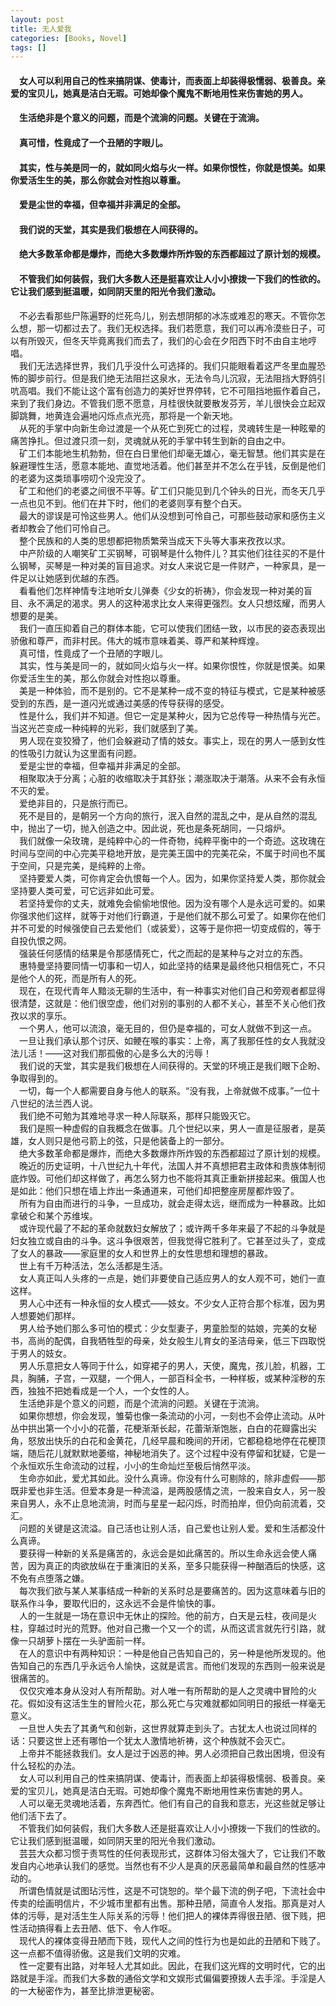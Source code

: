 ```yaml
---
layout: post
title: 无人爱我
categories: [Books, Novel]
tags: []
--- 
```

#### &#8195;女人可以利用自己的性来搞阴谋、使毒计，而表面上却装得极懦弱、极善良。亲爱的宝贝儿，她真是洁白无瑕。可她却像个魔鬼不断地用性来伤害她的男人。
#### &#8195;生活绝非是个意义的问题，而是个流淌的问题。关键在于流淌。                 
#### &#8195;真可惜，性竟成了一个丑陋的字眼儿。                                              
#### &#8195;其实，性与美是同一的，就如同火焰与火一样。如果你恨性，你就是恨美。如果你爱活生生的美，那么你就会对性抱以尊重。                                         
#### &#8195;爱是尘世的幸福，但幸福并非满足的全部。                                           
#### &#8195;我们说的天堂，其实是我们极想在人间获得的。                                                
#### &#8195;绝大多数革命都是爆炸，而绝大多数爆炸所炸毁的东西都超过了原计划的规模。                                             
#### &#8195;不管我们如何装假，我们大多数人还是挺喜欢让人小小撩拨一下我们的性欲的。它让我们感到挺温暖，如同阴天里的阳光令我们激动。                  
<!-- more -->
&#8195;不必去看那些尸陈遍野的烂死鸟儿，别去想阴郁的冰冻或难忍的寒天。不管你怎么想，那一切都过去了。我们无权选择。我们若愿意，我们可以再冷漠些日子，可以有所毁灭，但冬天毕竟离我们而去了，我们的心会在夕阳西下时不由自主地哼唱。                         
&#8195;我们无法选择世界，我们几乎没什么可选择的。我们只能眼看着这严冬里血腥恐怖的脚步前行。但是我们绝无法阻拦这泉水，无法令鸟儿沉寂，无法阻挡大野鸽引吭高唱。我们不能让这个富有创造力的美好世界停转，它不可阻挡地振作着自己，来到了我们身边。不管我们愿不愿意，月桂很快就要散发芬芳，羊儿很快会立起双脚跳舞，地黄连会遍地闪烁点点光亮，那将是一个新天地。                         
&#8195;从死的手掌中向新生命过渡是一个从死亡到死亡的过程，灵魂转生是一种眩晕的痛苦挣扎。但过渡只须一刻，灵魂就从死的手掌中转生到新的自由之中。                         
&#8195;矿工们本能地生机勃勃，但在白日里他们却毫无雄心，毫无智慧。他们其实是在躲避理性生活，愿意本能地、直觉地活着。他们甚至并不怎么在乎钱，反倒是他们的老婆为这类琐事唠叨个没完没了。                         
&#8195;矿工和他们的老婆之间很不平等。矿工们只能见到几个钟头的日光，而冬天几乎一点也见不到。他们在井下时，他们的老婆则享有整个白天。                         
&#8195;最大的谬误是可怜这些男人。他们从没想到可怜自己，可那些鼓动家和感伤主义者却教会了他们可怜自己。                         
&#8195;整个民族和的人类的思想都把物质繁荣当成天下头等大事来孜孜以求。                         
&#8195;中产阶级的人嘲笑矿工买钢琴，可钢琴是什么物件儿？其实他们往往买的不是什么钢琴，买琴是一种对美的盲目追求。对女人来说它是一件财产，一种家具，是一件足以让她感到优越的东西。                         
&#8195;看看他们怎样神情专注地听女儿弹奏《少女的祈祷》，你会发现一种对美的盲目、永不满足的渴求。男人的这种渴求比女人来得更强烈。女人只想炫耀，而男人想要的是美。                         
&#8195;我们一直压抑着自己的群体本能，它可以使我们团结一致，以市民的姿态表现出骄傲和尊严，而非村民。伟大的城市意味着美、尊严和某种辉煌。                         
&#8195;真可惜，性竟成了一个丑陋的字眼儿。                         
&#8195;其实，性与美是同一的，就如同火焰与火一样。如果你恨性，你就是恨美。如果你爱活生生的美，那么你就会对性抱以尊重。                         
&#8195;美是一种体验，而不是别的。它不是某种一成不变的特征与模式，它是某种被感受到的东西，是一道闪光或通过美感的传导获得的感受。                         
&#8195;性是什么，我们并不知道。但它一定是某种火，因为它总传导一种热情与光芒。当这光芒变成一种纯粹的光彩，我们就感到了美。                         
&#8195;男人现在变狡猾了，他们会躲避动了情的妓女。事实上，现在的男人一感到女性的性吸引力就认为这里面有问题。                         
&#8195;爱是尘世的幸福，但幸福并非满足的全部。                         
&#8195;相聚取决于分离；心脏的收缩取决于其舒张；潮涨取决于潮落。从来不会有永恒不灭的爱。                         
&#8195;爱绝非目的，只是旅行而已。                         
&#8195;死不是目的，是朝另一个方向的旅行，泯入自然的混乱之中，是从自然的混乱中，抛出了一切，抛入创造之中。因此说，死也是条死胡同，一只熔炉。                         
&#8195;我们就像一朵玫瑰，是纯粹中心的一件奇物，纯粹平衡中的一个奇迹。这玫瑰在时间与空间的中心完美平稳地开放，是完美王国中的完美花朵，不属于时间也不属于空间，只是完美，是纯粹的上帝。                         
&#8195;坚持要爱人类，可你肯定会仇恨每一个人。因为，如果你坚持爱人类，那你就会坚持要人类可爱，可它远非如此可爱。                         
&#8195;若坚持爱你的丈夫，就难免会偷偷地恨他。因为没有哪个人是永远可爱的。如果你强求他们这样，就等于对他们行霸道，于是他们就不那么可爱了。如果你在他们并不可爱的时候强使自己去爱他们（或装爱），这等于是你把一切变成假的，等于自投仇恨之网。                         
&#8195;强装任何感情的结果是令那感情死亡，代之而起的是某种与之对立的东西。                         
&#8195;惠特曼坚持要同情一切事和一切人，如此坚持的结果是最终他只相信死亡，不只是他个人的死，而是所有人的死。                         
&#8195;现在，在现代青年人黯淡无聊的生活中，有一种事实对他们自己和旁观者都显得很清楚，这就是：他们很空虚，他们对别的事别的人都不关心，甚至不关心他们孜孜以求的享乐。                         
&#8195;一个男人，他可以流浪，毫无目的，但仍是幸福的，可女人就做不到这一点。                         
&#8195;一旦让我们承认那个讨厌、如鲠在喉的事实：上帝，离了我那任性的女人我就没法儿活！——这对我们那孤傲的心是多么大的污辱！                         
&#8195;我们说的天堂，其实是我们极想在人间获得的。天堂的环境正是我们眼下企盼、争取得到的。                         
&#8195;一切，每一个人都需要自身与他人的联系。“没有我，上帝就做不成事。”一位十八世纪的法兰西人说。                         
&#8195;我们绝不可勉为其难地寻求一种人际联系，那样只能毁灭它。                         
&#8195;我们是照一种虚假的自我概念在做事。几个世纪以来，男人一直是征服者，是英雄，女人则只是他弓箭上的弦，只是他装备上的一部分。                         
&#8195;绝大多数革命都是爆炸，而绝大多数爆炸所炸毁的东西都超过了原计划的规模。                         
&#8195;晚近的历史证明，十八世纪九十年代，法国人并不真想把君主政体和贵族体制彻底炸毁。可他们却这样做了，再怎么努力也不能将其真正重新拼接起来。俄国人也是如此：他们只想在墙上炸出一条通道来，可他们却把整座房屋都炸毁了。                         
&#8195;所有为自由而进行的斗争，一旦成功，就会走得太远，继而成为一种暴政。比如拿破仑和某个苏维埃。                         
&#8195;或许现代最了不起的革命就数妇女解放了；或许两千多年来最了不起的斗争就是妇女独立或自由的斗争。这斗争很艰苦，但我觉得它胜利了。它甚至过头了，变成了女人的暴政——家庭里的女人和世界上的女性思想和理想的暴政。                         
&#8195;世上有千万种活法，怎么活都是生活。                         
&#8195;女人真正叫人头疼的一点是，她们非要使自己适应男人的女人观不可，她们一直这样。                         
&#8195;男人心中还有一种永恒的女人模式——妓女。不少女人正符合那个标准，因为男人想要她们那样。                         
&#8195;男人给予她们那么多可怕的模式：少女型妻子，男童脸型的姑娘，完美的女秘书，高尚的配偶，自我牺牲型的母亲，处女般生儿育女的圣洁母亲，低三下四取悦于男人的妓女。                         
&#8195;男人乐意把女人等同于什么，如穿裙子的男人，天使，魔鬼，孩儿脸，机器，工具，胸脯，子宫，一双腿，一个佣人，一部百科全书，一种样板，或某种淫秽的东西，独独不把她看成是一个人，一个女性的人。                         
&#8195;生活绝非是个意义的问题，而是个流淌的问题。关键在于流淌。                         
&#8195;如果你想想，你会发现，雏菊也像一条流动的小河，一刻也不会停止流动。从叶丛中拱出第一个小小的花蕾，花梗渐渐长起，花蕾渐渐饱胀，白白的花瓣露出尖角，怒放出快乐的白花和金黄花，几经早晨和晚间的开闭，它都稳稳地停在花梗顶端，随后花儿就默默地萎缩，神秘地消失了。这个过程中没有停留和犹疑，它是一个永恒欢乐生命流动的过程，小小的生命灿烂至极后悄然平淡。                         
&#8195;生命亦如此，爱尤其如此。没什么真谛。你没有什么可剔除的，除非虚假——那既非爱也非生活。但爱本身是一种流溢，是两股感情之流，一股来自女人，另一股来自男人，永不止息地流淌，时而与星星一起闪烁，时而拍岸，但仍向前流着，交汇。                         
&#8195;问题的关键是这流溢。自己活也让别人活，自己爱也让别人爱。爱和生活都没什么真谛。                         
&#8195;要获得一种新的关系是痛苦的，永远会是如此痛苦的。所以生命永远会使人痛苦，因为真正的肉欲放纵在于重演旧的关系，至多只能获得一种酗酒后的快感，这不免有点堕落之嫌。                         
&#8195;每次我们欲与某人某事结成一种新的关系时总是要痛苦的。因为这意味着与旧的联系作斗争，要取代旧的，这永远不会是件愉快的事。                         
&#8195;人的一生就是一场在意识中无休止的探险。他的前方，白天是云柱，夜间是火柱，穿越过时光的荒野。他对自己撒一个又一个的谎，从而这谎言就先行引路，就像一只胡萝卜摆在一头驴面前一样。                         
&#8195;在人的意识中有两种知识：一种是他自己告知自己的，另一种是他所发现的。他告知自己的东西几乎永远令人愉快，这就是谎言。而他们发现的东西则一般来说是很痛苦的。                         
&#8195;仅仅灾难本身从没对人有所帮助。对人唯一有所帮助的是人之灵魂中冒险的火花。假如没有这活生生的冒险火花，那么死亡与灾难就都如同明日的报纸一样毫无意义。                         
&#8195;一旦世人失去了其勇气和创新，这世界就算走到头了。古犹太人也说过同样的话：只要这世上还有哪怕一个犹太人激情地祈祷，这个种族就不会灭亡。                         
&#8195;上帝并不能拯救我们。女人是过于凶恶的神。男人必须把自己救出困境，但没有什么轻松的办法。                         
&#8195;女人可以利用自己的性来搞阴谋、使毒计，而表面上却装得极懦弱、极善良。亲爱的宝贝儿，她真是洁白无瑕。可她却像个魔鬼不断地用性来伤害她的男人。                         
&#8195;人可以毫无灵魂地活着，东奔西忙。他们有自己的自我和意志，光这些就足够让他们活下去了。                         
&#8195;不管我们如何装假，我们大多数人还是挺喜欢让人小小撩拨一下我们的性欲的。它让我们感到挺温暖，如同阴天里的阳光令我们激动。                         
&#8195;芸芸大众都习惯于责骂性的任何表现形式，这群体习俗太强大了，它让我们不敢发自内心地承认我们的感觉。当然也有不少人是真的厌恶最简单和最自然的性感冲动的。                         
&#8195;所谓色情就是试图玷污性，这是不可饶恕的。举个最下流的例子吧，下流社会中传卖的绘画明信片，不少城市里都有出售。那种丑陋，简直令人发指。那真是对人体的污辱，是对活生生人际关系的污辱！他们把人的裸体弄得很丑陋、很下贱，把性活动搞得看上去丑陋、低下、令人作呕。                         
&#8195;现代人的裸体变得丑陋而下贱，现代人之间的性行为也是如此的丑陋和下贱了。这一点都不值得骄傲。这是我们文明的灾难。                         
&#8195;性一定要有出路，对年轻人尤其如此。因此，在我们这光辉的文明时代，它的出路就是手淫。而我们大多数的通俗文学和文娱形式偏偏要撩拨人去手淫。手淫是人的一大秘密作为，甚至比排泄更秘密。                              
